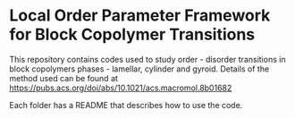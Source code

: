 # Local Order Parameter Framework for Block Copolymer Transitions

This repository contains codes used to study order - disorder transitions in block copolymers phases - lamellar, cylinder and gyroid. Details of the method used can be found at https://pubs.acs.org/doi/abs/10.1021/acs.macromol.8b01682

Each folder has a README that describes how to use the code. 


